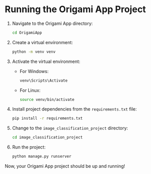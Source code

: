 # Running the Origami App Project

1. Navigate to the Origami App directory:
    ```bash
    cd OrigamiApp
    ```

2. Create a virtual environment:
    ```bash
    python -m venv venv
    ```

3. Activate the virtual environment:
    - For Windows:
        ```bash
        venv\Scripts\Activate
        ```
    - For Linux:
        ```bash
        source venv/bin/activate
        ```

4. Install project dependencies from the `requirements.txt` file:
    ```bash
    pip install -r requirements.txt
    ```

5. Change to the `image_classification_project` directory:
    ```bash
    cd image_classification_project
    ```

6. Run the project:
    ```bash
    python manage.py runserver
    ```

Now, your Origami App project should be up and running!
